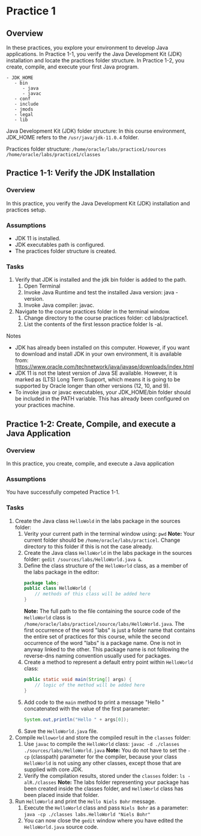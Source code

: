 ﻿# Practice 1
## Overview
In these practices, you explore your environment to develop Java applications. In Practice 1-1, you verify the Java Development Kit (JDK) installation and locate the practices folder structure. In Practice 1-2, you create, compile, and execute your first Java program.

```
- JDK_HOME
   - bin
      - java
      - javac
   - conf
   - include
   - jmods
   - legal
   - lib
```

Java Development Kit (JDK) folder structure: In this course environment, JDK_HOME refers to the `/usr/java/jdk-11.0.4` folder. 

Practices folder structure:
`/home/oracle/labs/practice1/sources`
`/home/oracle/labs/practice1/classes`

## Practice 1-1: Verify the JDK Installation
### Overview
In this practice, you verify the Java Development Kit (JDK) installation and practices setup. 

### Assumptions
- JDK 11 is installed. 
- JDK executables path is configured.
- The practices folder structure is created. 

### Tasks
1. Verify that JDK is installed and the jdk bin folder is added to the path.
   1. Open Terminal
   2. Invoke Java Runtime and test the installed Java version: java -version.
   3. Invoke Java compiler: javac.
2. Navigate to the course practices folder in the terminal window.
   1. Change directory to the course practices folder: cd labs/practice1.
   2. List the contents of the first lesson practice folder ls -al.

Notes
- JDK has already been installed on this computer. However, if you want to download and install JDK in your own environment, it is available from: https://www.oracle.com/technetwork/java/javase/downloads/index.html
- JDK 11 is not the latest version of Java SE available. However, it is marked as (LTS) Long Term Support, which means it is going to be supported by Oracle longer than other versions (12, 10, and 9).
- To invoke java or javac executables, your JDK_HOME/bin folder should be included in the PATH variable. This has already been configured on your practices machine.

## Practice 1-2: Create, Compile, and execute a Java Application
### Overview
In this practice, you create, compile, and execute a Java application

### Assumptions
You have successfully competed Practice 1-1.

### Tasks
1. Create the Java class `HelloWold` in the labs package in the sources folder:
    1. Verity your current path in the terminal window using: `pwd` **Note:** Your current folder should be `/home/oracle/labs/practicel`. Change directory to this folder if this is not the case already.
    2. Create the Java class `HelloWorld` in the labs package in the sources folder: `gedit /sources/labs/HelloWorld.java &`.
    3. Define the class structure of the `HelloWorld` class, as a member of the labs package in the editor:
       ```java
       package labs;
       public class HelloWorld {
           // methods of this class will be added here
       }
       ```
       **Note:** The full path to the file containing the source code of the `HelloWorld` class is
       `/home/oracle/labs/practicel/source/labs/HelloWorld.java`. The first occurrence of the word "labs" is just a
       folder name that contains the entire set of practices for this course, while the second occurrence of the word
       "labs" is a package name. One is not in anyway linked to the other. This package name is not following the
       reverse-dns naming convention usually used for packages.
    4. Create a method to represent a default entry point within `HelloWorld` class:
       ```java
       public static void main(String[] args) {
           // logic of the method will be added here
       }
       ```
    5. Add code to the `main` method to print a message "Hello " concatenated with the value of the first parameter:
       ```java
       System.out,println("Hello " + args[0]);
       ```
    6. Save the `HelloWorld.java` file.
2. Compile `Helloworld` and store the compiled result in the `classes` folder:
    1. Use `javac` to compile the `HelloWorld` class:
       `javac -d ./classes ./sources/labs/HelloWorld.java`
       **Note:** You do not have to set the `-cp` (classpath) parameter for the compiler, because your class
       `HelloWorld` is not using any other classes, except those that are supplied with core JDK.
    2. Verify the compilation results, stored under the `classes` folder:
       `ls -alR./classes`
       **Note:** The labs folder representing your package has been created inside the classes folder, and
       `HelloWorld` class has been placed inside that folder.
3. Run `HelloWorld` and print the `Hello Niels Bohr` message.
    1. Execute the `HelloWorld` class and pass `Niels Bohr` as a parameter:
       `java -cp ./classes labs.HelloWorld "Niels Bohr"`
    2. You can now close the `gedit` window where you have edited the `HelloWorld.java` source code. 



